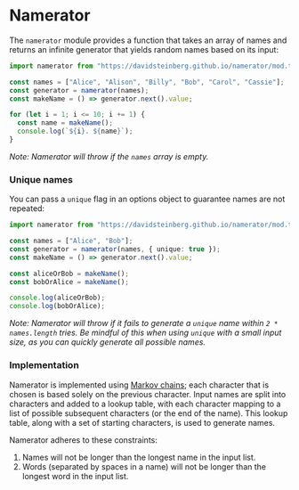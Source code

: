 # Namerator

The `namerator` module provides a function that takes an array of names and
returns an infinite generator that yields random names based on its input:

```ts
import namerator from "https://davidsteinberg.github.io/namerator/mod.ts";

const names = ["Alice", "Alison", "Billy", "Bob", "Carol", "Cassie"];
const generator = namerator(names);
const makeName = () => generator.next().value;

for (let i = 1; i <= 10; i += 1) {
  const name = makeName();
  console.log(`${i}. ${name}`);
}
```

_Note: Namerator will throw if the `names` array is empty._

### Unique names

You can pass a `unique` flag in an options object to guarantee names are not
repeated:

```ts
import namerator from "https://davidsteinberg.github.io/namerator/mod.ts";

const names = ["Alice", "Bob"];
const generator = namerator(names, { unique: true });
const makeName = () => generator.next().value;

const aliceOrBob = makeName();
const bobOrAlice = makeName();

console.log(aliceOrBob);
console.log(bobOrAlice);
```

_Note: Namerator will throw if it fails to generate a `unique` name within
`2 * names.length` tries. Be mindful of this when using `unique` with a small
input size, as you can quickly generate all possible names._

### Implementation

Namerator is implemented using [Markov chains][1]; each character that is chosen
is based solely on the previous character. Input names are split into characters
and added to a lookup table, with each character mapping to a list of possible
subsequent characters (or the end of the name). This lookup table, along with a
set of starting characters, is used to generate names.

Namerator adheres to these constraints:

1. Names will not be longer than the longest name in the input list.
2. Words (separated by spaces in a name) will not be longer than the longest
   word in the input list.

[1]: https://en.wikipedia.org/wiki/Markov_chain

